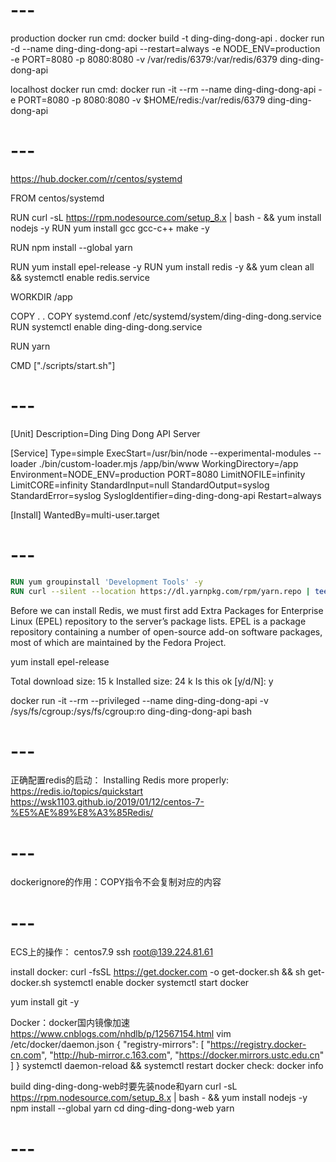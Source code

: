 # ---
production docker run cmd:
docker build -t ding-ding-dong-api .
docker run -d --name ding-ding-dong-api --restart=always -e NODE_ENV=production -e PORT=8080 -p 8080:8080 -v /var/redis/6379:/var/redis/6379 ding-ding-dong-api

localhost docker run cmd:
docker run -it --rm --name ding-ding-dong-api -e PORT=8080 -p 8080:8080 -v $HOME/redis:/var/redis/6379 ding-ding-dong-api

# ---

https://hub.docker.com/r/centos/systemd

FROM centos/systemd

RUN curl -sL https://rpm.nodesource.com/setup_8.x | bash - && yum install nodejs -y
RUN yum install gcc gcc-c++ make -y

RUN npm install --global yarn

RUN yum install epel-release -y
RUN yum install redis -y && yum clean all && systemctl enable redis.service

WORKDIR /app

COPY . .
COPY systemd.conf /etc/systemd/system/ding-ding-dong.service
RUN systemctl enable ding-ding-dong.service

RUN yarn

CMD ["./scripts/start.sh"]

# ---

[Unit]
Description=Ding Ding Dong API Server

[Service]
Type=simple
ExecStart=/usr/bin/node --experimental-modules --loader ./bin/custom-loader.mjs /app/bin/www
WorkingDirectory=/app
Environment=NODE_ENV=production PORT=8080
LimitNOFILE=infinity
LimitCORE=infinity
StandardInput=null
StandardOutput=syslog
StandardError=syslog
SyslogIdentifier=ding-ding-dong-api
Restart=always

[Install]
WantedBy=multi-user.target


# ---

```dockerfile
RUN yum groupinstall 'Development Tools' -y
RUN curl --silent --location https://dl.yarnpkg.com/rpm/yarn.repo | tee /etc/yum.repos.d/yarn.repo && rpm --import https://dl.yarnpkg.com/rpm/pubkey.gpg && yum install yarn -y
```

Before we can install Redis, we must first add Extra Packages for Enterprise Linux (EPEL) repository to the server’s package lists. EPEL is a package repository containing a number of open-source add-on software packages, most of which are maintained by the Fedora Project.

yum install epel-release

Total download size: 15 k
Installed size: 24 k
Is this ok [y/d/N]: y

docker run -it --rm --privileged --name ding-ding-dong-api -v /sys/fs/cgroup:/sys/fs/cgroup:ro ding-ding-dong-api bash

# ---

正确配置redis的启动：
Installing Redis more properly:
https://redis.io/topics/quickstart
https://wsk1103.github.io/2019/01/12/centos-7-%E5%AE%89%E8%A3%85Redis/

# ---
dockerignore的作用：COPY指令不会复制对应的内容

# ---
ECS上的操作：
centos7.9
ssh root@139.224.81.61

install docker:
curl -fsSL https://get.docker.com -o get-docker.sh && sh get-docker.sh
systemctl enable docker
systemctl start docker

yum install git -y

Docker：docker国内镜像加速
https://www.cnblogs.com/nhdlb/p/12567154.html
vim /etc/docker/daemon.json
{
  "registry-mirrors": [
    "https://registry.docker-cn.com",
    "http://hub-mirror.c.163.com",
    "https://docker.mirrors.ustc.edu.cn"
  ]
}
systemctl daemon-reload && systemctl restart docker
check: docker info

build ding-ding-dong-web时要先装node和yarn
curl -sL https://rpm.nodesource.com/setup_8.x | bash - && yum install nodejs -y
npm install --global yarn
cd ding-ding-dong-web
yarn

# ---
